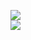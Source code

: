 [![](https://img.shields.io/badge/Made%20With-Github%20Spray-lightgrey.svg?style=for-the-badge&logo=github)](https://github.com/Annihil/github-spray#13522)  
[![](https://i.imgur.com/2DrTn0Z.gif)](https://github.com/Annihil/github-spray)